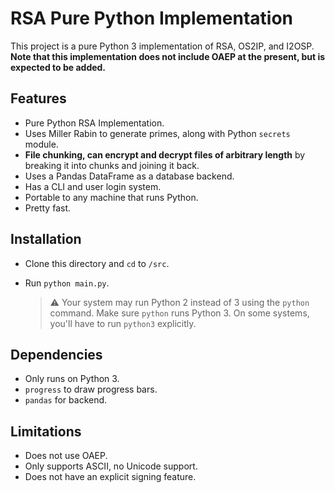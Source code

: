 # RSA Pure Python Implementation

This project is a pure Python 3 implementation of RSA, OS2IP, and I2OSP.
**Note that this implementation does not include OAEP at the present,
but is expected to be added.**

## Features
- Pure Python RSA Implementation.
- Uses Miller Rabin to generate primes, along with Python
  ```secrets``` module.
- **File chunking, can encrypt and decrypt files of arbitrary length**
  by breaking it into chunks and joining it back.
- Uses a Pandas DataFrame as a database backend.
- Has a CLI and user login system.
- Portable to any machine that runs Python.
- Pretty fast.

## Installation
- Clone this directory and ```cd``` to ```/src```. 
- Run ```python main.py```.

    > :warning: Your system may run Python 2 instead of 3 using the `python` command.
    > Make sure `python` runs Python 3. On some systems, you'll have to run
    > `python3` explicitly.

## Dependencies
- Only runs on Python 3.
- ```progress``` to draw progress bars.
- ```pandas``` for backend.

## Limitations
- Does not use OAEP.
- Only supports ASCII, no Unicode support.
- Does not have an explicit signing feature.
